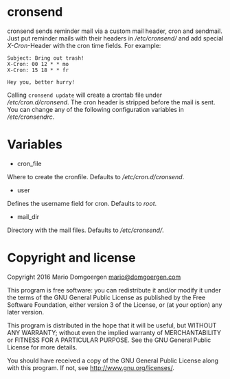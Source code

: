 # cronsend

cronsend sends reminder mail via a custom mail header, cron and
sendmail. Just put reminder mails with their headers in _/etc/cronsend/_ and
add special _X-Cron_-Header with the cron time fields. For example:

    Subject: Bring out trash!
    X-Cron: 00 12 * * mo
    X-Cron: 15 18 * * fr
    
    Hey you, better hurry!

Calling ``cronsend update`` will create a crontab file under
_/etc/cron.d/cronsend_.  The cron header is stripped before the mail
is sent. You can change any of the following configuration variables
in _/etc/cronsendrc_.

# Variables

* cron\_file

Where to create the cronfile. Defaults to _/etc/cron.d/cronsend_.

* user

Defines the username field for cron. Defaults to _root_.

* mail_dir

Directory with the mail files. Defaults to _/etc/cronsend/_.
 
# Copyright and license

Copyright 2016 Mario Domgoergen <mario@domgoergen.com>

This program is free software: you can redistribute it and/or modify
it under the terms of the GNU General Public License as published by
the Free Software Foundation, either version 3 of the License, or
(at your option) any later version.

This program is distributed in the hope that it will be useful,
but WITHOUT ANY WARRANTY; without even the implied warranty of
MERCHANTABILITY or FITNESS FOR A PARTICULAR PURPOSE.  See the
GNU General Public License for more details.

You should have received a copy of the GNU General Public License
along with this program.  If not, see <http://www.gnu.org/licenses/>.

